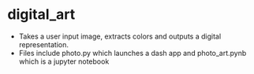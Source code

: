 # digital_art

- Takes a user input image, extracts colors and outputs a digital representation.  
- Files include photo.py which launches a dash app and photo_art.pynb which is a jupyter notebook

